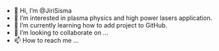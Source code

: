 - 👋 Hi, I’m @JiriSisma
- 👀 I’m interested in plasma physics and high power lasers application.
- 🌱 I’m currently learning how to add project to GitHub.
- 💞️ I’m looking to collaborate on ...
- 📫 How to reach me ...

<!---
JiriSisma/JiriSisma is a ✨ special ✨ repository because its `README.md` (this file) appears on your GitHub profile.
You can click the Preview link to take a look at your changes.
--->

